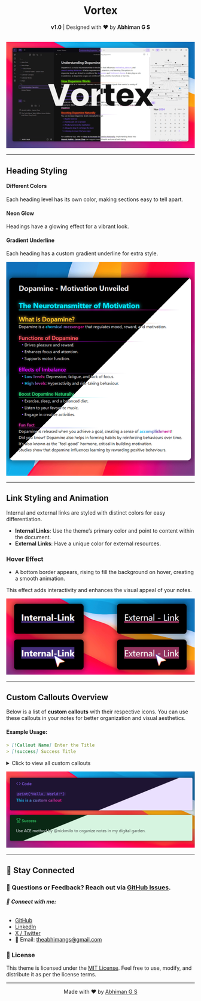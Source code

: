 <h1 align="center">Vortex</h1>
<div align="center">
<strong>v1.0</strong> | Designed with ❤️ by <strong>Abhiman G S</strong>
</div>
<br>

![Vortex Cover Image](assets/cover-hd.png)








---
<!-- 
╔═══════════════════════════╗
║         HEADING           ║
╚═══════════════════════════╝
-->

## Heading Styling

#### Different Colors
Each heading level has its own color, making sections easy to tell apart.

#### Neon Glow
Headings have a glowing effect for a vibrant look.

#### Gradient Underline
Each heading has a custom gradient underline for extra style.

![Vortex Headings Image](assets/headings.png)

---
<!-- 
╔═══════════════════════════╗
║          LINKS            ║
╚═══════════════════════════╝
-->
## Link Styling and Animation

Internal and external links are styled with distinct colors for easy differentiation. 

- **Internal Links**: Use the theme’s primary color and point to content within the document.
- **External Links**: Have a unique color for external resources.

### Hover Effect
- A bottom border appears, rising to fill the background on hover, creating a smooth animation.

This effect adds interactivity and enhances the visual appeal of your notes.

![Vortex Links Image](assets/links.png)

---
<!-- 
╔═══════════════════════════╗
║        CALLOUTS           ║
╚═══════════════════════════╝
-->
## Custom Callouts Overview
Below is a list of **custom callouts** with their respective icons. You can use these callouts in your notes for better organization and visual aesthetics.
#### Example Usage:
```markdown
> [!Callout Name] Enter the Title
> [!success] Success Title
```
<details>
   <summary>Click to view all custom callouts</summary>
   <br>
   
| **Callout Name** | **Icon**                |
|-------------------|-------------------------|
| `success`         | 🏆 Trophy              |
| `warning`         | 🛑 Octagon Alert       |
| `error`           | ⚠️ Triangle Alert      |
| `info`            | ℹ️ Info                |
| `quote`           | ❝ Quote               |
| `note`            | 📓 Notebook Pen        |
| `highlight`       | ✍️ Highlighter        |
| `idea`            | 💡 Lightbulb           |
| `task`            | ✅ Circle Check        |
| `reminder`        | 🔔 Bell Ring           |
| `analysis`        | 📊 Chart Pie           |
| `inspiration`     | 🌅 Sunrise             |
| `faq`             | ❓ Message Circle      |
| `code`            | 💻 Code                |
| `goal`            | 🎯 Target              |
| `celebration`     | 🎉 Party Popper        |
| `bug`             | 🐞 Bug                 |
| `gift`            | 🎁 Gift                |
| `puzzle`          | 🧩 Puzzle              |
| `bookmark`        | 🔖 Bookmark            |
| `calendar`        | 📅 Calendar            |
| `team`            | 👥 Users               |
</details>

![Vortex Callouts Image](assets/callouts.png)

---
## 🚀 Stay Connected

### 💬 **Questions or Feedback?** Reach out via [GitHub Issues](https://github.com/abhimangs/obsidian-vortex/issues).
###### 🔗 **Connect with me:**  
-  [GitHub](https://github.com/abhimangs)  
-  [LinkedIn](https://www.linkedin.com/in/abhimangs/)
-  [X / Twitter](https://x.com/abhimangs)  
- 📧 Email: [theabhimangs@gmail.com](mailto:theabhimangs@gmail.com)

### 📜 License

This theme is licensed under the [MIT License](LICENSE). Feel free to use, modify, and distribute it as per the license terms.

---

<p align="center">
  Made with ❤️ by <a href="https://github.com/abhimangs">Abhiman G S</a>
</p>
